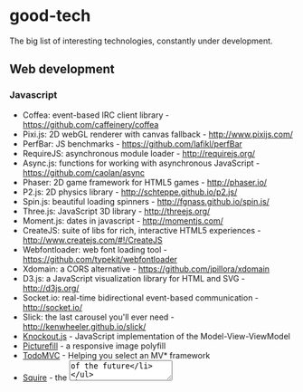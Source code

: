 good-tech
=========

The big list of interesting technologies, constantly under development.

## Web development

### Javascript

* Coffea: event-based IRC client library - https://github.com/caffeinery/coffea
* Pixi.js: 2D webGL renderer with canvas fallback - http://www.pixijs.com/
* PerfBar: JS benchmarks - https://github.com/lafikl/perfBar
* RequireJS: asynchronous module loader - http://requirejs.org/
* Async.js: functions for working with asynchronous JavaScript - https://github.com/caolan/async
* Phaser: 2D game framework for HTML5 games - http://phaser.io/
* P2.js: 2D physics library - http://schteppe.github.io/p2.js/
* Spin.js: beautiful loading spinners - http://fgnass.github.io/spin.js/
* Three.js: JavaScript 3D library - http://threejs.org/
* Moment.js: dates in javascript - http://momentjs.com/
* CreateJS: suite of libs for rich, interactive HTML5 experiences - http://www.createjs.com/#!/CreateJS
* Webfontloader: web font loading tool - https://github.com/typekit/webfontloader
* Xdomain: a CORS alternative - https://github.com/jpillora/xdomain
* D3.js: a JavaScript visualization library for HTML and SVG - http://d3js.org/
* Socket.io: real-time bidirectional event-based communication - http://socket.io/
* Slick: the last carousel you'll ever need - http://kenwheeler.github.io/slick/
* [Knockout.js](http://knockoutjs.com/) - JavaScript implementation of the Model-View-ViewModel 
* [Picturefill](http://scottjehl.github.io/picturefill/) - a responsive image polyfill
* [TodoMVC](http://todomvc.com/) - Helping you select an MV* framework
* [Squire](http://neilj.github.io/Squire/) - the <textarea> of the future

### JQuery

* [NoUISlider](http://refreshless.com/nouislider/) - jQuery Range Slider
* [Jquery.smoothState](https://github.com/weblinc/jquery.smoothState.js) - smooth transitions

### Angular

* [Angular-translate](https://github.com/angular-translate/angular-translate) - i18n in your Angular apps, made easy 
* [Angular Loading Bar](http://chieffancypants.github.io/angular-loading-bar) 
* [ngHtmlCompile](https://github.com/francisbouvier/ng_html_compile) - a simple directive to bind and compile an Html fragment

### CSS

* Pure: responsive CSS modules - http://purecss.io
* Bootstrap: frontend framework - http://getbootstrap.com/
* Bootstrap-sass: Bootstrap with SASS support - https://github.com/twbs/bootstrap-sass
* Foundation: frontend framework - http://foundation.zurb.com/
* Clippy: CSS clip generator - http://bennettfeely.com/clippy/
* Susy: Responsive layout toolkit for Sass - https://github.com/ericam/susy/
* [Frameless](http://framelessgrid.com/) - frameless grid system
* [Webpagetest](http://www.webpagetest.org/) - test a website's performance
* [loadCSS](https://github.com/filamentgroup/loadCSS) - a function for loading CSS asynchronously

## Hosting

* [Imgix](http://www.imgix.com/) - hosted imaging infrastructure

## Testing 

* Locust: open source load testing tool - http://locust.io/
* FunkLoad: functional and load web tester - http://funkload.nuxeo.org/
* Apache Benchmark - http://httpd.apache.org/docs/2.2/programs/ab.html
* JMeter: functional behavior and performance - http://jmeter.apache.org/
* Port25 email scanner: email authentication results and SpamAssassin score -  http://www.port25.com/support/authentication-center/
* Travis.ci: continuous integration service - https://travis-ci.org/
* RWDPerf: performance testing for Responsive web design websites - https://github.com/lafikl/RWDPerf
* [Catch](https://github.com/philsquared/Catch) - C++ framework for unit-tests
* [Saucelabs](https://saucelabs.com/) - automated testing in the cloud for CI
* [Zombie.js](https://github.com/assaf/zombie) - headless browser testing using node.js

## Deploy, dev

* Chef: automate build, deploy, and manage  infrastructure - http://www.getchef.com/
* Vagrant - https://www.vagrantup.com/
* Newrelic - http://newrelic.com/
* Packer: create identical machine images for multiple platforms - https://www.packer.io/
* [box.scotch.io](https://box.scotch.io/) - a Vagrant LAMP stack that just works
* [placehold.it](http://placehold.it/) - a quick and simple image placeholder service
* [JSONPlaceholder](http://jsonplaceholder.typicode.com/) - fake Online REST API for Testing and Prototyping

## Java

* Vaadin: thinking of U and I - https://vaadin.com
* Spring Boot - http://projects.spring.io/spring-boot
* Activiti: workflow and Business Process Management (BPM) Platform - http://www.activiti.org/ - https://activiti.alfresco.com

## Analysis

* [CSSstats](http://cssstats.com/) - CSS insights

## Audio

* [Imtranslator](http://imtranslator.net/translate-and-speak/) - text-to-speech app
* [Ispeech](http://www.ispeech.org/text.to.speech) - text-to-speech app
* [Iannix](http://www.iannix.org/) - a graphical open-source sequencer for digital art

## Video

* [Unsplash](https://unsplash.com/) - free (do whatever you want) high-resolution photos
* [Colourlovers](http://www.colourlovers.com) - color palettes

## Frameworks

* Flakes: Admin UI & template framework - http://getflakes.com/

## Docs

* [jsonresume](https://jsonresume.org/) - JSON-based standard for resumes
* [swagger.io](http://swagger.io/) - simple yet powerful representation of your RESTful API

## Maintenance

* [Decrap](http://www.decrap.org/) - remove crapware with ease
* [Botscout](http://botscout.com/) - prevents bots and spam (with API)
* [NCurses Disk Usage](http://dev.yorhel.nl/ncdu) - disk usage analyzer with an ncurses interface

## OSes

* [trash-cli](https://github.com/andreafrancia/trash-cli) - command line interface to the freedesktop.org trashcan

## CMD

* [jq](http://stedolan.github.io/jq/) - a lightweight and flexible command-line JSON processor

